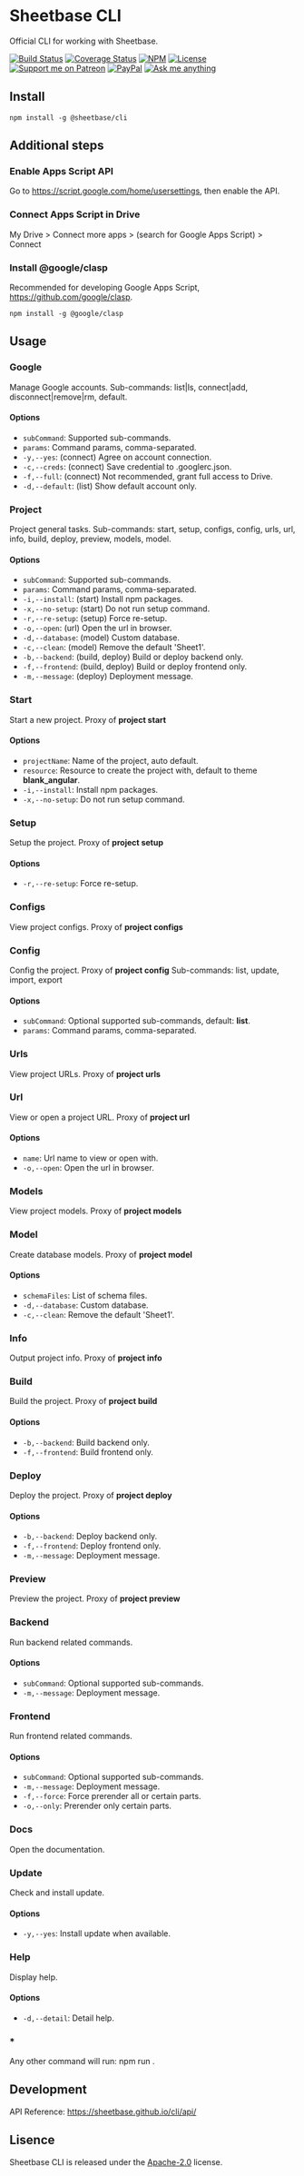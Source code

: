 # Sheetbase CLI

Official CLI for working with Sheetbase.

<!-- <block:header> -->

[![Build Status](https://travis-ci.org/sheetbase/cli.svg?branch=master)](https://travis-ci.org/sheetbase/cli) [![Coverage Status](https://coveralls.io/repos/github/sheetbase/cli/badge.svg?branch=master)](https://coveralls.io/github/sheetbase/cli?branch=master) [![NPM](https://img.shields.io/npm/v/@sheetbase/cli.svg)](https://www.npmjs.com/package/@sheetbase/cli) [![License][license_badge]][license_url] [![Support me on Patreon][badge_patreon]][patreon_url] [![PayPal][badge_paypal_donate]][paypal_donate_url] [![Ask me anything][badge_ask_me]][ask_me_url]

<!-- </block:header> -->

## Install

`npm install -g @sheetbase/cli`

## Additional steps

### Enable Apps Script API

Go to <https://script.google.com/home/usersettings>, then enable the API.

### Connect Apps Script in Drive

My Drive > Connect more apps > (search for Google Apps Script) > Connect

### Install @google/clasp

Recommended for developing Google Apps Script, <https://github.com/google/clasp>.

`npm install -g @google/clasp`

## Usage

### Google

Manage Google accounts.
Sub-commands: list|ls, connect|add, disconnect|remove|rm, default.

#### Options

- `subCommand`: Supported sub-commands.
- `params`: Command params, comma-separated.
- `-y,--yes`: (connect) Agree on account connection.
- `-c,--creds`: (connect) Save credential to .googlerc.json.
- `-f,--full`: (connect) Not recommended, grant full access to Drive.
- `-d,--default`: (list) Show default account only.

### Project

Project general tasks.
Sub-commands: start, setup, configs, config, urls, url, info, build, deploy, preview, models, model.

#### Options

- `subCommand`: Supported sub-commands.
- `params`: Command params, comma-separated.
- `-i,--install`: (start) Install npm packages.
- `-x,--no-setup`: (start) Do not run setup command.
- `-r,--re-setup`: (setup) Force re-setup.
- `-o,--open`: (url) Open the url in browser.
- `-d,--database`: (model) Custom database.
- `-c,--clean`: (model) Remove the default 'Sheet1'.
- `-b,--backend`: (build, deploy) Build or deploy backend only.
- `-f,--frontend`: (build, deploy) Build or deploy frontend only.
- `-m,--message`: (deploy) Deployment message.

### Start

Start a new project.
Proxy of **project start**

#### Options

- `projectName`: Name of the project, auto default.
- `resource`: Resource to create the project with, default to theme **blank_angular**.
- `-i,--install`: Install npm packages.
- `-x,--no-setup`: Do not run setup command.

### Setup

Setup the project.
Proxy of **project setup**

#### Options

- `-r,--re-setup`: Force re-setup.

### Configs

View project configs.
Proxy of **project configs**

### Config

Config the project.
Proxy of **project config**
Sub-commands: list, update, import, export

#### Options

- `subCommand`: Optional supported sub-commands, default: **list**.
- `params`: Command params, comma-separated.

### Urls

View project URLs.
Proxy of **project urls**

### Url

View or open a project URL.
Proxy of **project url**

#### Options

- `name`: Url name to view or open with.
- `-o,--open`: Open the url in browser.

### Models

View project models.
Proxy of **project models**

### Model

Create database models.
Proxy of **project model**

#### Options

- `schemaFiles`: List of schema files.
- `-d,--database`: Custom database.
- `-c,--clean`: Remove the default 'Sheet1'.

### Info

Output project info.
Proxy of **project info**

### Build

Build the project.
Proxy of **project build**

#### Options

- `-b,--backend`: Build backend only.
- `-f,--frontend`: Build frontend only.

### Deploy

Deploy the project.
Proxy of **project deploy**

#### Options

- `-b,--backend`: Deploy backend only.
- `-f,--frontend`: Deploy frontend only.
- `-m,--message`: Deployment message.

### Preview

Preview the project.
Proxy of **project preview**

### Backend

Run backend related commands.

#### Options

- `subCommand`: Optional supported sub-commands.
- `-m,--message`: Deployment message.

### Frontend

Run frontend related commands.

#### Options

- `subCommand`: Optional supported sub-commands.
- `-m,--message`: Deployment message.
- `-f,--force`: Force prerender all or certain parts.
- `-o,--only`: Prerender only certain parts.

### Docs

Open the documentation.

### Update

Check and install update.

#### Options

- `-y,--yes`: Install update when available.

### Help

Display help.

#### Options

- `-d,--detail`: Detail help.

### *

Any other command will run: npm run <cmd>.

## Development

API Reference: https://sheetbase.github.io/cli/api/

## Lisence

Sheetbase CLI is released under the [Apache-2.0](https://github.com/sheetbase/cli/blob/master/LICENSE) license.

<!-- <block:footer> -->

[license_badge]: https://img.shields.io/hexpm/l/plug.svg
[license_url]: https://github.com/sheetbase/cli/blob/master/LICENSE

[badge_patreon]: https://lamnhan.github.io/assets/images/badges/patreon.svg
[patreon_url]: https://www.patreon.com/lamnhan

[badge_paypal_donate]: https://lamnhan.github.io/assets/images/badges/paypal_donate.svg
[paypal_donate_url]: https://www.paypal.me/lamnhan

[badge_ask_me]: https://img.shields.io/badge/ask/me-anything-1abc9c.svg
[ask_me_url]: https://m.me/sheetbase

<!-- </block:footer> -->